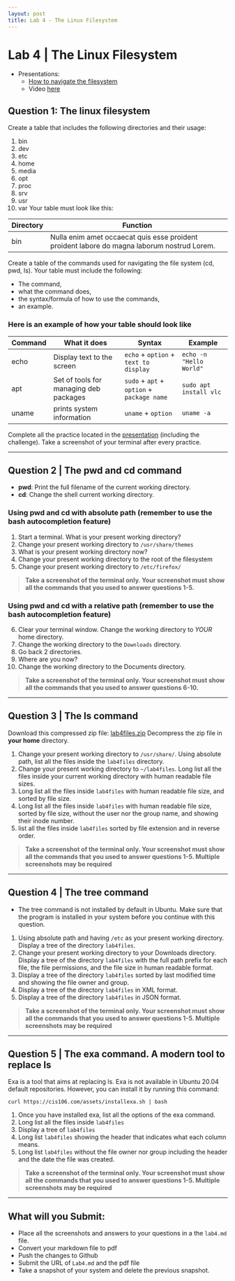 ```yaml
---
layout: post
title: Lab 4 - The Linux Filesystem 
---
```


# Lab 4 | The Linux Filesystem 
* Presentations:
  * [How to navigate the filesystem](https://docs.google.com/presentation/d/e/2PACX-1vSBCZX4zbvAKaBbEt7cBk68w04g-iZdJ0gCpH_7YE1IIr7EswY9bDbk0oT8z3iial96gTi8GuYArSFe/pub?start=false&amp;loop=false&amp;delayms=3000&slide=id.g35f391192_00)
  * Video [here](https://youtu.be/pwgbefPA0lU)


## Question 1:  The linux filesystem

Create a table that includes the following directories and their usage:
1. bin
2. dev
3. etc
4. home
5. media
6. opt
7. proc
8. srv
9. usr
10. var
Your table must look like this:

| Directory | Function                                                                                    |
| --------- | ------------------------------------------------------------------------------------------- |
| bin       | Nulla enim amet occaecat quis esse proident proident labore do magna laborum nostrud Lorem. |



Create a table of the commands used for navigating the file system (cd, pwd, ls). Your table must include the following:
* The command, 
* what the command does, 
* the syntax/formula of how to use the commands, 
* an example.

### Here is an example of how your table should look like

| Command | What it does                           | Syntax                                     | Example                 |
| ------- | -------------------------------------- | ------------------------------------------ | ----------------------- |
| echo    | Display text to the screen             | `echo` + `option` + `text to display`      | `echo -n "Hello World"` |
| apt     | Set of tools for managing deb packages | `sudo` + `apt` + `option` + `package name` | `sudo apt install vlc`  |
| uname   | prints system information              | `uname` + `option`                         | `uname -a`              |

Complete all the practice located in the [presentation](https://rapurl.live/wfp) (including the challenge).
Take a screenshot of your terminal after every practice.

<hr>


## Question 2 | The pwd and cd command
* **pwd**: Print the full filename of the current working directory.
* **cd**: Change the shell current working directory.

### Using pwd and cd with absolute path (remember to use the bash autocompletion feature)

1. Start a terminal. What is your present working directory?
2. Change your present working directory to `/usr/share/themes`
3. What is your present working directory now?
4. Change your present working directory to the root of the filesystem
5. Change your present working directory to `/etc/firefox/`
> **Take a screenshot of the terminal only. Your screenshot must show all the commands that you used to answer questions 1-5.**

### Using pwd and cd with a relative path (remember to use the bash autocompletion feature)
6. Clear your terminal window. Change the working directory to *YOUR* home directory.
7. Change the working directory to the `Downloads` directory.
8. Go back 2 directories.
9. Where are you now? 
10. Change the working directory to the Documents directory.

> **Take a screenshot of the terminal only. Your screenshot must show all the commands that you used to answer questions 6-10.**


<hr>

## Question 3 | The ls command
Download this compressed zip file: [lab4files.zip](/assets/lab4files.zip) Decompress the zip file in **your home** directory.

1. Change your present working directory to `/usr/share/`. Using absolute path, list all the files inside the `lab4files` directory.
2. Change your present working directory to `~/lab4files`. Long list all the files inside your current working directory with human readable file sizes.
3. Long list all the files inside `lab4files` with human readable file size, and sorted by file size.
4. Long list all the files inside `lab4files` with human readable file size, sorted by file size, without the user nor the group name, and showing their inode number.
5. list all the files inside `lab4files` sorted by file extension and in reverse order. 

> **Take a screenshot of the terminal only. Your screenshot must show all the commands that you used to answer questions 1-5. Multiple screenshots may be **required****

<hr>


## Question 4 | The tree command
* The tree command is not installed by default in Ubuntu. Make sure that the program is installed in your system before you continue with this question.

1. Using absolute path and having `/etc` as your present working directory. Display a tree of the directory `lab4files`.
2. Change your present working directory to your Downloads directory. Display a tree of the directory `lab4files` with the full path prefix for each file, the file permissions, and the file size in human readable format.
3. Display a tree of the directory `lab4files` sorted by last modified time and showing the file owner and group.
4. Display a tree of the directory `lab4files` in XML format.
5. Display a tree of the directory `lab4files` in JSON format.
   
> **Take a screenshot of the terminal only. Your screenshot must show all the commands that you used to answer questions 1-5. Multiple screenshots may be required**

<hr>

## Question 5 | The exa command. A modern tool to replace ls
Exa is a tool that aims at replacing ls. Exa is not available in Ubuntu 20.04 default repositories. However, you can install it by running this command:
```
curl https://cis106.com/assets/installexa.sh | bash
```
1. Once you have installed exa, list all the options of the exa command.
2. Long list all the files inside `lab4files`
3. Display a tree of `lab4files`
4. Long list `lab4files` showing the header that indicates what each column means.
5. Long list `lab4files` without the file owner nor group including the header and the date the file was created.
> **Take a screenshot of the terminal only. Your screenshot must show all the commands that you used to answer questions 1-5. Multiple screenshots may be required**

<hr>

## What will you Submit:
* Place all the screenshots and answers to your questions in a the `lab4.md` file.
* Convert your markdown file to pdf 
* Push the changes to Github 
* Submit the URL of `Lab4.md` and the pdf file
* Take a snapshot of your system and delete the previous snapshot.



